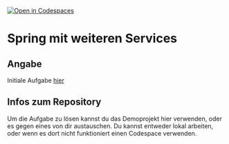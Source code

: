 [![Open in Codespaces](https://classroom.github.com/assets/launch-codespace-7f7980b617ed060a017424585567c406b6ee15c891e84e1186181d67ecf80aa0.svg)](https://classroom.github.com/open-in-codespaces?assignment_repo_id=11098468)
# Spring mit weiteren Services

## Angabe

Initiale Aufgabe [hier](https://maximiliankraft.github.io/Assignments/4XBGM/MultiService/README.html)

## Infos zum Repository

Um die Aufgabe zu lösen kannst du das Demoprojekt hier verwenden, oder es gegen eines von dir austauschen. Du kannst entweder lokal arbeiten, oder wenn es dort nicht funktioniert einen Codespace verwenden.



